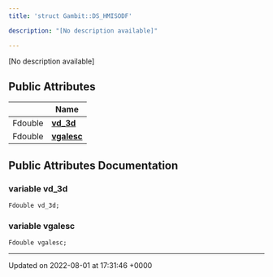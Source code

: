 ```yaml
---
title: 'struct Gambit::DS_HMISODF'

description: "[No description available]"

---
```









[No description available]

## Public Attributes

|                | Name           |
| -------------- | -------------- |
| Fdouble | **[vd_3d](/documentation/code/gambit_sphinxclasses/structgambit_1_1ds__hmisodf/#variable-vd-3d)**  |
| Fdouble | **[vgalesc](/documentation/code/gambit_sphinxclasses/structgambit_1_1ds__hmisodf/#variable-vgalesc)**  |

## Public Attributes Documentation

### variable vd_3d

```
Fdouble vd_3d;
```


### variable vgalesc

```
Fdouble vgalesc;
```


-------------------------------

Updated on 2022-08-01 at 17:31:46 +0000